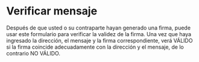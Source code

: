 # Verificar mensaje

Después de que usted o su contraparte hayan generado una firma, puede usar este formulario para verificar la validez de la firma. Una vez que haya ingresado la dirección, el mensaje y la firma correspondiente, verá VÁLIDO si la firma coincide adecuadamente con la dirección y el mensaje, de lo contrario NO VÁLIDO.
